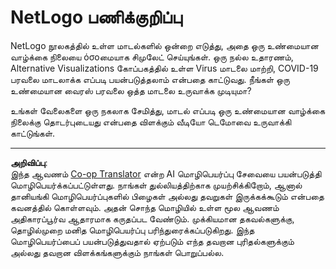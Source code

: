<!--
CO_OP_TRANSLATOR_METADATA:
{
  "original_hash": "cf654ca60c7f86c8dad28596fb42994b",
  "translation_date": "2025-10-11T11:47:07+00:00",
  "source_file": "lessons/6-Other/23-MultiagentSystems/assignment.md",
  "language_code": "ta"
}
-->
# NetLogo பணிக்குறிப்பு

NetLogo நூலகத்தில் உள்ள மாடல்களில் ஒன்றை எடுத்து, அதை ஒரு உண்மையான வாழ்க்கை நிலையை όσοமையாக சிமுலேட் செய்யுங்கள். ஒரு நல்ல உதாரணம், Alternative Visualizations கோப்பகத்தில் உள்ள Virus மாடலை மாற்றி, COVID-19 பரவலை மாடலாக்க எப்படி பயன்படுத்தலாம் என்பதை காட்டுவது. நீங்கள் ஒரு உண்மையான வைரஸ் பரவலை ஒத்த மாடலை உருவாக்க முடியுமா?

உங்கள் வேலைகளை ஒரு நகலாக சேமித்து, மாடல் எப்படி ஒரு உண்மையான வாழ்க்கை நிலைக்கு தொடர்புடையது என்பதை விளக்கும் வீடியோ டெமோவை உருவாக்கி காட்டுங்கள்.

---

**அறிவிப்பு**:  
இந்த ஆவணம் [Co-op Translator](https://github.com/Azure/co-op-translator) என்ற AI மொழிபெயர்ப்பு சேவையை பயன்படுத்தி மொழிபெயர்க்கப்பட்டுள்ளது. நாங்கள் துல்லியத்திற்காக முயற்சிக்கிறோம், ஆனால் தானியங்கி மொழிபெயர்ப்புகளில் பிழைகள் அல்லது தவறுகள் இருக்கக்கூடும் என்பதை கவனத்தில் கொள்ளவும். அதன் சொந்த மொழியில் உள்ள மூல ஆவணம் அதிகாரப்பூர்வ ஆதாரமாக கருதப்பட வேண்டும். முக்கியமான தகவல்களுக்கு, தொழில்முறை மனித மொழிபெயர்ப்பு பரிந்துரைக்கப்படுகிறது. இந்த மொழிபெயர்ப்பைப் பயன்படுத்துவதால் ஏற்படும் எந்த தவறான புரிதல்களுக்கும் அல்லது தவறான விளக்கங்களுக்கும் நாங்கள் பொறுப்பல்ல.